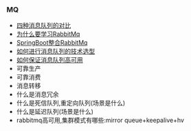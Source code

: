 ### MQ
- [四种消息队列的对比](https://github.com/Cynaith/MQ/blob/master/NoteBook/RabbitMQ/CompareMQ.md)
- [为什么要学习RabbitMq](https://github.com/Cynaith/MQ/blob/master/NoteBook/RabbitMQ/whyMQ.md)<br>
- [SpringBoot整合RabbitMq](https://github.com/Cynaith/MQ/blob/master/NoteBook/RabbitMQ/SpringBoot-RabbitMq.md)
- [如何进行消息队列的技术选型](https://github.com/Cynaith/MQ/blob/master/NoteBook/RabbitMQ/Technology.md)
- [如何保证消息队列高可用](https://github.com/Cynaith/MQ/blob/master/NoteBook/RabbitMQ/HighAvailability.md)
- 可靠生产
- 可靠消费
- 消息转移
- 什么是消息冗余
- 什么是死信队列,重定向队列(场景是什么)
- 什么是延迟队列(场景是什么)
- rabbitmq高可用,集群模式有哪些:mirror queue+keepalive+hv